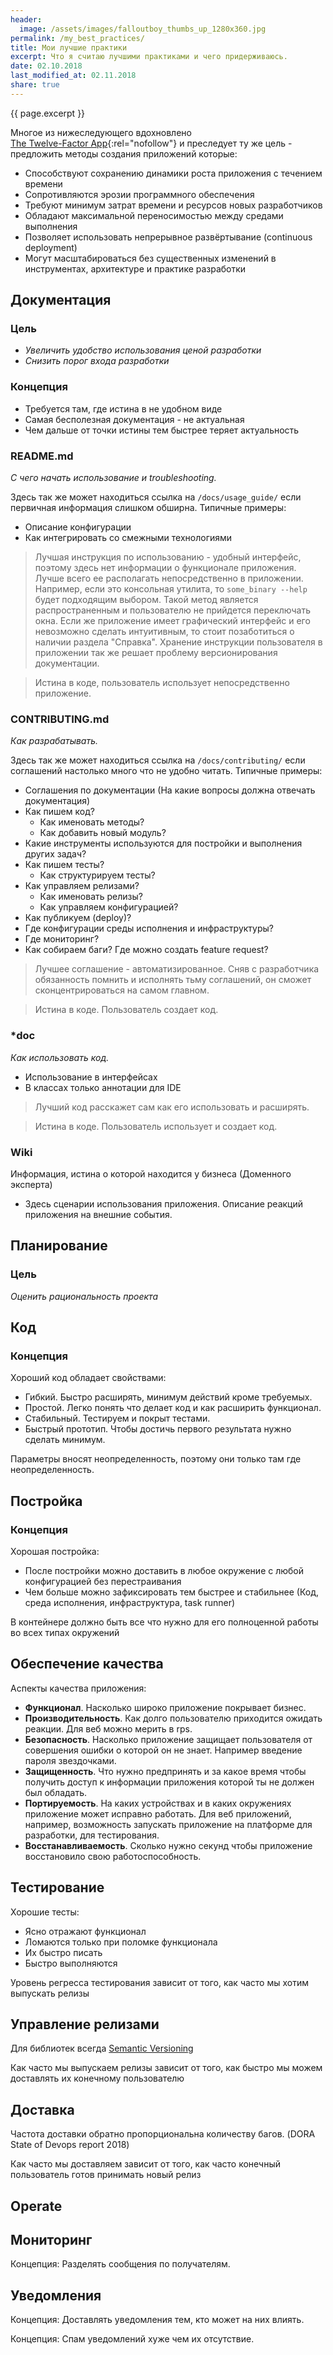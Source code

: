 ```yaml
---
header:
  image: /assets/images/falloutboy_thumbs_up_1280x360.jpg
permalink: /my_best_practices/
title: Мои лучшие практики
excerpt: Что я считаю лучшими практиками и чего придерживаюсь.
date: 02.10.2018
last_modified_at: 02.11.2018
share: true
---
```

{{ page.excerpt }}

Многое из нижеследующего вдохновлено [<nobr>The Twelve-Factor App</nobr>](https://12factor.net){:rel="nofollow"}
и преследует ту же цель - предложить методы создания приложений которые:

* Способствуют сохранению динамики роста приложения с течением времени
* Сопротивляются эрозии программного обеспечения
* Требуют минимум затрат времени и ресурсов новых разработчиков
* Обладают максимальной переносимостью между средами выполнения
* Позволяет использовать непрерывное развёртывание (continuous deployment)
* Могут масштабироваться без существенных изменений в инструментах, архитектуре и практике разработки

## Документация

### Цель

* _Увеличить удобство использования ценой разработки_
* _Снизить порог входа разработки_

### Концепция

* Требуется там, где истина в не удобном виде
* Самая бесполезная документация - не актуальная
* Чем дальше от точки истины тем быстрее теряет актуальность

### README.md

_С чего начать использование и troubleshooting._
 
Здесь так же может находиться ссылка на `/docs/usage_guide/` если первичная 
информация слишком обширна. Типичные примеры:

* Описание конфигурации
* Как интегрировать со смежными технологиями

> Лучшая инструкция по использованию - удобный интерфейс, поэтому 
здесь нет информации о функционале приложения. Лучше всего ее располагать
непосредственно в приложении.
Например, если это консольная утилита, то `some_binary --help` будет
подходящим выбором. Такой метод является распространенным и пользователю 
не прийдется переключать окна.
Если же приложение имеет графический интерфейс и его невозможно сделать
интуитивным, то стоит позаботиться о наличии раздела "Справка".
Хранение инструкции пользователя в приложении так же решает проблему 
версионирования документации. 

> Истина в коде, пользователь использует непосредственно приложение.

### CONTRIBUTING.md

_Как разрабатывать._

Здесь так же может находиться ссылка на `/docs/contributing/` если 
соглашений настолько много что не удобно читать. Типичные примеры:

* Соглашения по документации (На какие вопросы должна отвечать документация)
* Как пишем код?
    * Как именовать методы?
    * Как добавить новый модуль?
* Какие инструменты используются для постройки и выполнения других задач?
* Как пишем тесты?
    * Как структурируем тесты?
* Как управляем релизами?
    * Как именовать релизы?
    * Как управляем конфигурацией?
* Как публикуем (deploy)?
* Где конфигурации среды исполнения и инфраструктуры?
* Где мониторинг?
* Как собираем баги? Где можно создать feature request?
 
> Лучшее соглашение - автоматизированное. Сняв с разработчика обязанность
помнить и исполнять тьму соглашений, он сможет сконцентрироваться на
самом главном.

> Истина в коде. Пользователь создает код.

### *doc

_Как использовать код._

* Использование в интерфейсах
* В классах только аннотации для IDE

> Лучший код расскажет сам как его использовать и расширять.

> Истина в коде. Пользователь использует и создает код.

### Wiki

Информация, истина о которой находится у бизнеса (Доменного эксперта)

* Здесь сценарии использования приложения. Описание реакций приложения на внешние события.

## Планирование

### Цель

_Оценить рациональность проекта_

## Код

### Концепция

Хороший код обладает свойствами:

* Гибкий. Быстро расширять, минимум действий кроме требуемых.
* Простой. Легко понять что делает код и как расширить функционал.
* Стабильный. Тестируем и покрыт тестами.
* Быстрый прототип. Чтобы достичь первого результата нужно сделать минимум.

Параметры вносят неопределенность, поэтому они только там где неопределенность.

## Постройка

### Концепция

Хорошая постройка:

* После постройки можно доставить в любое окружение с любой конфигурацией без перестраивания
* Чем больше можно зафиксировать тем быстрее и стабильнее (Код, среда исполнения, инфраструктура, task runner)

В контейнере должно быть все что нужно для его полноценной работы во всех типах окружений

## Обеспечение качества

Аспекты качества приложения:

* **Функционал**. Насколько широко приложение покрывает бизнес.
* **Производительность**. Как долго пользователю приходится ожидать реакции. Для веб можно мерить в rps.
* **Безопасность**. Насколько приложение защищает пользователя от совершения ошибки о которой он не знает. Например введение пароля звездочками.
* **Защищенность**. Что нужно предпринять и за какое время чтобы получить доступ к информации приложения которой ты не должен был обладать.
* **Портируемость**. На каких устройствах и в каких окружениях приложение может исправно работать. Для веб приложений, например, возможность запускать приложение на платформе для разработки, для тестирования.
* **Восстанавливаемость**. Сколько нужно секунд чтобы приложение восстановило свою работоспособность.

## Тестирование

Хорошие тесты:

* Ясно отражают функционал
* Ломаются только при поломке функционала
* Их быстро писать
* Быстро выполняются

Уровень регресса тестирования зависит от того, как часто мы хотим выпускать релизы

## Управление релизами

Для библиотек всегда [Semantic Versioning](https://semver.org/lang/ru/)

Как часто мы выпускаем релизы зависит от того, как быстро мы можем доставлять 
их конечному пользователю

## Доставка

Частота доставки обратно пропорциональна количеству багов. (DORA State of Devops report 2018)

Как часто мы доставляем зависит от того, как часто конечный пользователь 
готов принимать новый релиз

## Operate

## Мониторинг

Концепция: Разделять сообщения по получателям.

## Уведомления

Концепция: Доставлять уведомления тем, кто может на них влиять.

Концепция: Спам уведомлений хуже чем их отсутствие.
